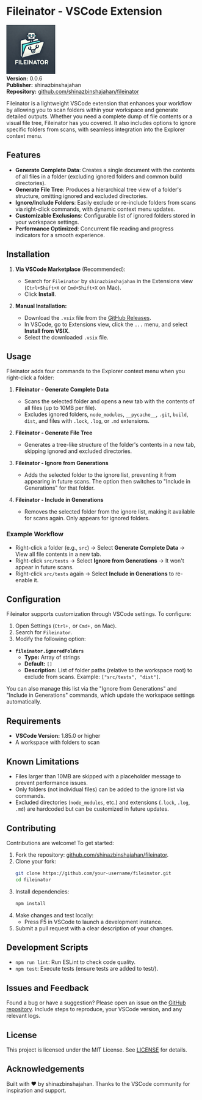 # Fileinator - VSCode Extension

![Fileinator Icon](icon.png)  
**Version:** 0.0.6  
**Publisher:** shinazbinshajahan  
**Repository:** [github.com/shinazbinshajahan/fileinator](https://github.com/shinazbinshajahan/fileinator)

Fileinator is a lightweight VSCode extension that enhances your workflow by allowing you to scan folders within your workspace and generate detailed outputs. Whether you need a complete dump of file contents or a visual file tree, Fileinator has you covered. It also includes options to ignore specific folders from scans, with seamless integration into the Explorer context menu.

## Features

- **Generate Complete Data**: Creates a single document with the contents of all files in a folder (excluding ignored folders and common build directories).
- **Generate File Tree**: Produces a hierarchical tree view of a folder's structure, omitting ignored and excluded directories.
- **Ignore/Include Folders**: Easily exclude or re-include folders from scans via right-click commands, with dynamic context menu updates.
- **Customizable Exclusions**: Configurable list of ignored folders stored in your workspace settings.
- **Performance Optimized**: Concurrent file reading and progress indicators for a smooth experience.

## Installation

1. **Via VSCode Marketplace** (Recommended):
   - Search for `Fileinator` by `shinazbinshajahan` in the Extensions view (`Ctrl+Shift+X` or `Cmd+Shift+X` on Mac).
   - Click **Install**.

2. **Manual Installation:**
   - Download the `.vsix` file from the [GitHub Releases](https://github.com/shinazbinshajahan/fileinator/releases).
   - In VSCode, go to Extensions view, click the `...` menu, and select **Install from VSIX**.
   - Select the downloaded `.vsix` file.

## Usage

Fileinator adds four commands to the Explorer context menu when you right-click a folder:

1. **Fileinator - Generate Complete Data**  
   - Scans the selected folder and opens a new tab with the contents of all files (up to 10MB per file).  
   - Excludes ignored folders, `node_modules`, `__pycache__`, `.git`, `build`, `dist`, and files with `.lock`, `.log`, or `.md` extensions.

2. **Fileinator - Generate File Tree**  
   - Generates a tree-like structure of the folder's contents in a new tab, skipping ignored and excluded directories.

3. **Fileinator - Ignore from Generations**  
   - Adds the selected folder to the ignore list, preventing it from appearing in future scans. The option then switches to "Include in Generations" for that folder.

4. **Fileinator - Include in Generations**  
   - Removes the selected folder from the ignore list, making it available for scans again. Only appears for ignored folders.

### Example Workflow

- Right-click a folder (e.g., `src`) → Select **Generate Complete Data** → View all file contents in a new tab.
- Right-click `src/tests` → Select **Ignore from Generations** → It won't appear in future scans.
- Right-click `src/tests` again → Select **Include in Generations** to re-enable it.

## Configuration

Fileinator supports customization through VSCode settings. To configure:

1. Open Settings (`Ctrl+,` or `Cmd+,` on Mac).
2. Search for `Fileinator`.
3. Modify the following option:

- **`fileinator.ignoredFolders`**  
  - **Type:** Array of strings  
  - **Default:** `[]`  
  - **Description:** List of folder paths (relative to the workspace root) to exclude from scans. Example: `["src/tests", "dist"]`.

You can also manage this list via the "Ignore from Generations" and "Include in Generations" commands, which update the workspace settings automatically.

## Requirements

- **VSCode Version:** 1.85.0 or higher
- A workspace with folders to scan

## Known Limitations

- Files larger than 10MB are skipped with a placeholder message to prevent performance issues.
- Only folders (not individual files) can be added to the ignore list via commands.
- Excluded directories (`node_modules`, etc.) and extensions (`.lock`, `.log`, `.md`) are hardcoded but can be customized in future updates.
## Contributing

Contributions are welcome! To get started:

1. Fork the repository: [github.com/shinazbinshajahan/fileinator](https://github.com/shinazbinshajahan/fileinator).
2. Clone your fork:
   ```bash
   git clone https://github.com/your-username/fileinator.git  
   cd fileinator  
   ```
3. Install dependencies:
   ```bash
   npm install  
   ```
4. Make changes and test locally:
   - Press F5 in VSCode to launch a development instance.
5. Submit a pull request with a clear description of your changes.

## Development Scripts

- `npm run lint`: Run ESLint to check code quality.
- `npm test`: Execute tests (ensure tests are added to test/).

## Issues and Feedback

Found a bug or have a suggestion? Please open an issue on the [GitHub repository](https://github.com/shinazbinshajahan/fileinator). Include steps to reproduce, your VSCode version, and any relevant logs.

## License

This project is licensed under the MIT License. See [LICENSE](LICENSE) for details.

## Acknowledgements

Built with ❤️ by shinazbinshajahan.
Thanks to the VSCode community for inspiration and support.